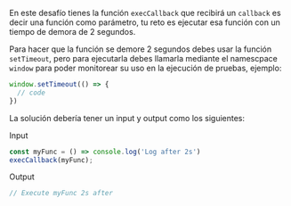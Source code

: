 En este desafío tienes la función `execCallback` que recibirá un `callback` es decir una función como parámetro, tu reto es ejecutar esa función con un tiempo de demora de 2 segundos.

Para hacer que la función se demore 2 segundos debes usar la función `setTimeout`, pero para ejecutarla debes llamarla mediante el namescpace `window` para poder monitorear su uso en la ejecución de pruebas, ejemplo:

```js
window.setTimeout(() => {
  // code
})
```

La solución debería tener un input y output como los siguientes:

Input

```js
const myFunc = () => console.log('Log after 2s')
execCallback(myFunc);
```

Output

```js
// Execute myFunc 2s after
```
